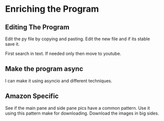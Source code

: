 # Enriching the Program

## Editing The Program

Edit the py file by copying and pasting.
Edit the new file and if its stable save it.

First search in text.
If needed only then move to youtube.

## Make the program async

I can make it using asyncio and different techniques.

## Amazon Specific

See if the main pane and side pane pics have a common pattern.
Use it using this pattern make for downloading.
Download the images in big sides.
